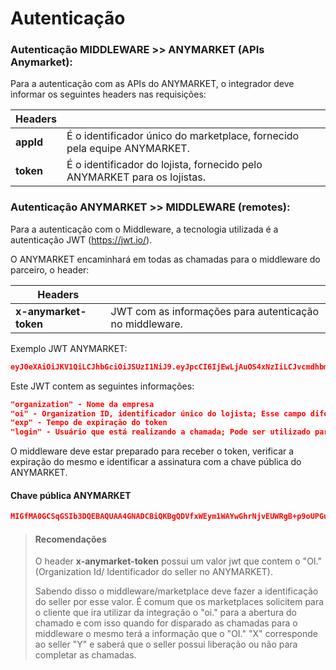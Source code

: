 # Autenticação

### Autenticação MIDDLEWARE >> ANYMARKET (APIs Anymarket):

Para a autenticação com as APIs do ANYMARKET, o integrador deve informar os seguintes headers nas requisições:

|Headers||
|-------|--|
|**appId**  | É o identificador único do marketplace, fornecido pela equipe ANYMARKET. |
|**token**  | É o identificador do lojista, fornecido pelo ANYMARKET para os lojistas. |


### Autenticação ANYMARKET >> MIDDLEWARE (remotes):

Para a autenticação com o Middleware, a tecnologia utilizada é a autenticação JWT (https://jwt.io/). 

O ANYMARKET encaminhará em todas as chamadas para o middleware do parceiro, o header: 

|Headers||
|-------|--|
|**x-anymarket-token** | JWT com as informações para autenticação no middleware. |


Exemplo JWT ANYMARKET:

``` json
eyJ0eXAiOiJKV1QiLCJhbGciOiJSUzI1NiJ9.eyJpcCI6IjEwLjAuOS4xNzIiLCJvcmdhbml6YXRpb24iOiJBTllNQVJLRVQgVGVzdGUgLSBCcmFzaWwiLCJvaSI6IjIyNDQ5NTA0LiIsImV4cCI6MTYxMjc5MTI2NCwibG9naW4iOiJkYW5pbG8ub2xpdmVpcmFAZGIxLmNvbS5iciJ9.FKF8wRb97xZmpakGbkoYfO0cjIkj48rwcis4DOGlUEh4cD98sFRJTVfrmMOaAe-XrBoPvTWbSdJfNy81-_VMLq9dbcKpBPO8MfHDXmqWV7tuHT1BaIcOkYZl-uIvOMtxCmDiCrX1ny2DvjY_LLuzRjexM6CQw4rRt8NXZb3dGV4
```

Este JWT contem as seguintes informações:

``` json
"organization" - Nome da empresa
"oi" - Organization ID, identificador único do lojista; Esse campo diferencia os sellers
"exp" - Tempo de expiração do token
"login" - Usuário que está realizando a chamada; Pode ser utilizado para fins de auditoria
```
O middleware deve estar preparado para receber o token, verificar a expiração do mesmo e identificar a assinatura com a chave pública do ANYMARKET.

#### Chave pública ANYMARKET

``` json
MIGfMA0GCSqGSIb3DQEBAQUAA4GNADCBiQKBgQDVfxWEym1WAYwGhrNjvEUWRgB+p9oUPGu59yePzUT+I/d+C2x9xjURa/Zc+VVZsK2OrHga1+4X4iO1q+nWhmXkD5VysCaJ9vf7IVntWogFpaBauG2EI7J93Y/sKUBxwxSDZPKhovsaM3DxoNCfW4lUHAWnlIuzPx302TBGtfCpUwIDAQAB
```


>#### Recomendações
>
>O header **x-anymarket-token** possui um valor jwt que contem o "OI." (Organization Id/ Identificador do seller no ANYMARKET). 
>
>Sabendo disso o middleware/marketplace deve fazer a identificação do seller por esse valor. É comum que os marketplaces solicitem para o cliente que ira utilizar da integração o "oi." para a abertura do chamado e com isso quando for disparado as chamadas para o middleware o mesmo terá a informação que o "OI." "X" corresponde ao seller "Y" e saberá que o seller possui liberação ou não para completar as chamadas.